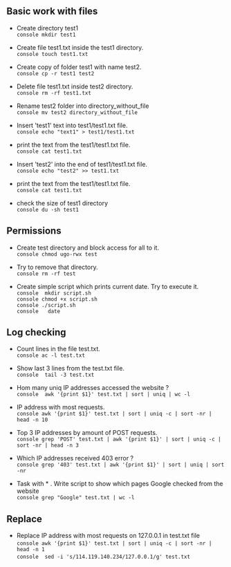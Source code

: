 ## Basic work with files

- Create directory test1  
 ``` console mkdir test1 ```

- Create file test1.txt inside the test1 directory.  
``` console touch test1.txt ```

- Create copy of folder test1 with name test2.  
 ``` console cp -r test1 test2 ```

- Delete file test1.txt inside test2 directory.  
 ``` console rm -rf test1.txt ```

- Rename test2 folder into directory_without_file  
 ``` console mv test2 directory_without_file ```

- Insert 'test1' text into test1/test1.txt file.  
 ``` console echo "text1" > test1/test1.txt ```

- print the text from the test1/test1.txt file.  
 ``` console cat test1.txt ```

- Insert 'test2' into the end of test1/test1.txt file.  
 ``` console echo "test2" >> test1.txt ```

- print the text from the test1/test1.txt file.  
 ``` console cat test1.txt ```

- check the size of test1 directory  
 ``` console du -sh test1 ```

## Permissions

- Create test directory and block access for all to it.  
 ``` console chmod ugo-rwx test ```

- Try to remove that directory.  
 ``` console rm -rf test ```

- Create simple script which prints current date. Try to execute it.  
 ``` console  mkdir script.sh ```  
 ``` console chmod +x script.sh ```  
 ``` console ./script.sh ```  
 ``` console   date ```  

## Log checking

- Count lines in the file test.txt.  
 ``` console ac -l test.txt ```

- Show last 3 lines from the test.txt file.   
 ``` console  tail -3 test.txt ```

- Hom many uniq IP addresses accessed the website ?   
 ``` console  awk '{print $1}' test.txt | sort | uniq | wc -l ```

- IP address with most requests.  
 ``` console awk '{print $1}' test.txt | sort | uniq -c | sort -nr | head -n 10 ```

- Top 3 IP addresses by amount of POST requests.  
 ``` console grep 'POST' test.txt | awk '{print $1}' | sort | uniq -c | sort -nr | head -n 3 ```

- Which IP addresses received 403 error ?   
 ``` console grep '403' test.txt | awk '{print $1}' | sort | uniq | sort -nr ```

- Task with * . Write script to show which pages Google checked from the website   
 ``` console grep "Google" test.txt | wc -l ```

## Replace

- Replace IP address with most requests on 127.0.0.1 in test.txt file   
 ``` console awk '{print $1}' test.txt | sort | uniq -c | sort -nr | head -n 1 ```  
 ``` console  sed -i 's/114.119.140.234/127.0.0.1/g' test.txt ```
